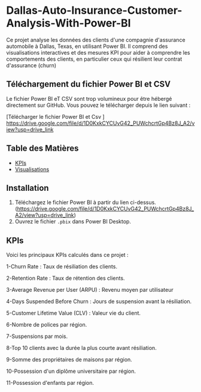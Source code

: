 # Dallas-Auto-Insurance-Customer-Analysis-With-Power-BI
Ce projet analyse les données des clients d'une compagnie d'assurance automobile à Dallas, Texas, en utilisant Power BI. Il comprend des visualisations interactives et des mesures KPI pour aider à comprendre les comportements des clients, en particulier ceux qui résilient leur contrat d'assurance (churn)


## Téléchargement du fichier Power BI et CSV

Le fichier Power BI eT CSV sont trop volumineux pour être hébergé directement sur GitHub. Vous pouvez le télécharger depuis le lien suivant :

[Télécharger le fichier Power BI et Csv ] https://drive.google.com/file/d/1D0KxkCYCUvG42_PUWchcrtGp4Bz8J_A2/view?usp=drive_link

## Table des Matières
- [KPIs](#kpis)
- [Visualisations](#visualisations)

## Installation

1. Téléchargez le fichier Power BI à partir du lien ci-dessus.
(https://drive.google.com/file/d/1D0KxkCYCUvG42_PUWchcrtGp4Bz8J_A2/view?usp=drive_link)
3. Ouvrez le fichier `.pbix` dans Power BI Desktop.

## KPIs
Voici les principaux KPIs calculés dans ce projet :

1-Churn Rate : Taux de résiliation des clients.

2-Retention Rate : Taux de rétention des clients.

3-Average Revenue per User (ARPU) : Revenu moyen par utilisateur

4-Days Suspended Before Churn : Jours de suspension avant la résiliation.

5-Customer Lifetime Value (CLV) : Valeur vie du client.

6-Nombre de polices par région.

7-Suspensions par mois.

8-Top 10 clients avec la durée la plus courte avant résiliation.

9-Somme des propriétaires de maisons par région.

10-Possession d'un diplôme universitaire par région.

11-Possession d'enfants par région.
